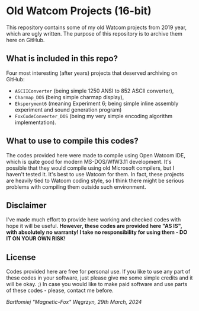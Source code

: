 # Old Watcom Projects (16-bit)

This repository contains some of my old Watcom projects from 2019 year, which are ugly written. The purpose of this repository is to archive them here on GitHub.

## What is included in this repo?

Four most interesting (after years) projects that deserved archiving on GitHub:

* `ASCIIConverter` (being simple 1250 ANSI to 852 ASCII converter),
* `Charmap_DOS` (being simple charmap display),
* `Eksperyment6` (meaning Experiment 6; being simple inline assembly experiment and sound generation program)
* `FoxCodeConverter_DOS` (being my very simple encoding algorithm implementation).

## What to use to compile this codes?

The codes provided here were made to compile using Open Watcom IDE, which is quite good for modern MS-DOS/WfW3.11 development.
It's possible that they would compile using old Microsoft compilers, but I haven't tested it. It's best to use Watcom for them.
In fact, these projects are heavily tied to Watcom coding style, so I think there might be serious problems with compiling them outside such environment.

## Disclaimer

I've made much effort to provide here working and checked codes with hope it will be useful.
**However, these codes are provided here "AS IS", with absolutely no warranty! I take no responsibility for using them - DO IT ON YOUR OWN RISK!**

## License

Codes provided here are free for personal use.
If you like to use any part of these codes in your software, just please give me some simple credits and it will be okay. ;)
In case you would like to make paid software and use parts of these codes - please, contact me before.

*Bartłomiej "Magnetic-Fox" Węgrzyn,
29th March, 2024*